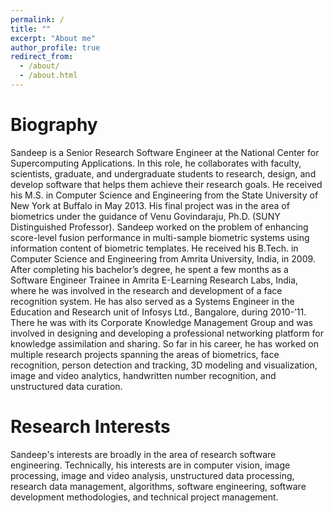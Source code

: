 ```yaml
---
permalink: /
title: ""
excerpt: "About me"
author_profile: true
redirect_from: 
  - /about/
  - /about.html
---
```


# Biography

Sandeep is a Senior Research Software Engineer at the National Center for Supercomputing Applications. In this role, he
collaborates with faculty, scientists, graduate, and undergraduate students to research, design, and develop software
that helps them achieve their research goals. He received his M.S. in Computer Science and Engineering from the State
University of New York at Buffalo in May 2013. His final project was in the area of biometrics under the guidance of
Venu Govindaraju, Ph.D. (SUNY Distinguished Professor). Sandeep worked on the problem of enhancing score-level fusion
performance in multi-sample biometric systems using information content of biometric templates. He received his B.Tech.
in Computer Science and Engineering from Amrita University, India, in 2009. After completing his bachelor’s degree, he
spent a few months as a Software Engineer Trainee in Amrita E-Learning Research Labs, India, where he was involved in
the research and development of a face recognition system. He has also served as a Systems Engineer in the Education and
Research unit of Infosys Ltd., Bangalore, during 2010-’11. There he was with its Corporate Knowledge Management
Group and was involved in designing and developing a professional networking platform for knowledge assimilation and
sharing. So far in his career, he has worked on multiple research projects spanning the areas of biometrics, face
recognition, person detection and tracking, 3D modeling and visualization, image and video analytics, handwritten number
recognition, and unstructured data curation.


# Research Interests

Sandeep's interests are broadly in the area of research software engineering. Technically, his interests are in 
computer vision, image processing, image and video analysis, unstructured data processing, research data management, 
algorithms, software engineering, software development methodologies, and technical project management. 


[//]: # (# Current Projects)

[//]: # ()
[//]: # (<dl>)

[//]: # (    <dt>Rokwire</dt>)

[//]: # (    <dd>An open source mobile software platform for the smart, healthy communities of tomorrow.</dd>)

[//]: # (    <dt>Cover Crop Analyzer</dt>)

[//]: # (    <dd>A Web-Based Decision Support Tool for Cover Crop Management</dd>)

[//]: # (    <dt>JuDel</dt>)

[//]: # (    <dd>A Historical Big Data Analysis to Understand the Social Construction of Juvenile Delinquency in the United States</dd>)

[//]: # (</dl>)
